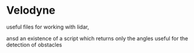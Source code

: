# Velodyne

useful files for working with lidar,

ansd an existence of a script which returns only the angles useful for the detection of obstacles
